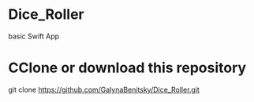# Dice_Roller

basic Swift App

# CClone or download this repository
git clone https://github.com/GalynaBenitsky/Dice_Roller.git

